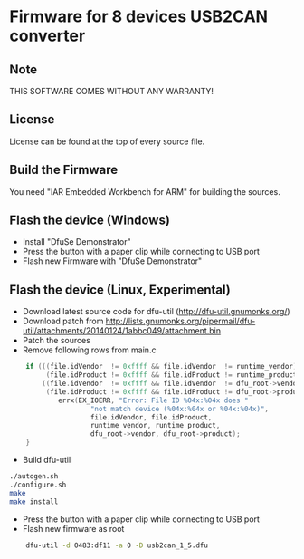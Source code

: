 Firmware for 8 devices USB2CAN converter
========================================

Note
----
THIS SOFTWARE COMES WITHOUT ANY WARRANTY!


License
-------
License can be found at the top of every source file.


Build the Firmware
------------------
You need "IAR Embedded Workbench for ARM" for building the sources.


Flash the device (Windows)
--------------------------
* Install "DfuSe Demonstrator"
* Press the button with a paper clip while connecting to USB port
* Flash new Firmware with "DfuSe Demonstrator"


Flash the device (Linux, Experimental)
--------------------------------------
* Download latest source code for dfu-util (http://dfu-util.gnumonks.org/)
* Download patch from http://lists.gnumonks.org/pipermail/dfu-util/attachments/20140124/1abbc049/attachment.bin
* Patch the sources
* Remove following rows from main.c

```C
    if (((file.idVendor  != 0xffff && file.idVendor  != runtime_vendor) ||
         (file.idProduct != 0xffff && file.idProduct != runtime_product)) &&
        ((file.idVendor  != 0xffff && file.idVendor  != dfu_root->vendor) ||
         (file.idProduct != 0xffff && file.idProduct != dfu_root->product))) {
            errx(EX_IOERR, "Error: File ID %04x:%04x does "
                    "not match device (%04x:%04x or %04x:%04x)",
                    file.idVendor, file.idProduct,
                    runtime_vendor, runtime_product,
                    dfu_root->vendor, dfu_root->product);
    }
```
* Build dfu-util

```Bash
./autogen.sh
./configure.sh
make
make install
```
* Press the button with a paper clip while connecting to USB port
* Flash new firmware as root

```Bash
    dfu-util -d 0483:df11 -a 0 -D usb2can_1_5.dfu
```
